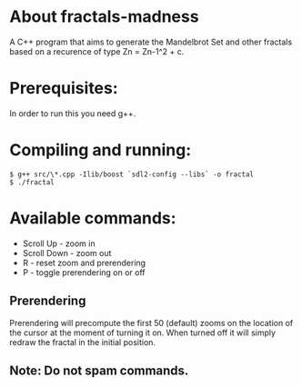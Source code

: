 # About fractals-madness

A C++ program that aims to generate the Mandelbrot Set and other fractals based on a recurence of type Zn = Zn-1^2 + c.

# Prerequisites:

In order to run this you need g++.

# Compiling and running:

```
$ g++ src/\*.cpp -Ilib/boost `sdl2-config --libs` -o fractal
$ ./fractal
```

# Available commands:

- Scroll Up - zoom in
- Scroll Down - zoom out
- R - reset zoom and prerendering
- P - toggle prerendering on or off

## Prerendering

Prerendering will precompute the first 50 (default) zooms on the location of the cursor at the moment of turning it on. When turned off it will simply redraw the fractal in the initial position.

## Note: Do not spam commands.
